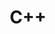 ---
resources:
- name: thumb
  params:
    alt: C++ logo in white on a dark blue background.
  src: cpp-thumb.svg
simpleIcon: cplusplus
title: C++
---
